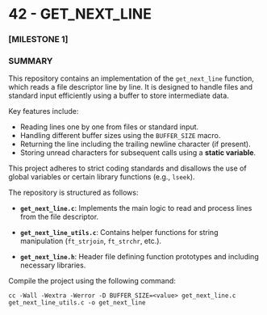 # 42 - GET_NEXT_LINE

### [MILESTONE 1]
### SUMMARY
This repository contains an implementation of the `get_next_line` function, which reads a file descriptor line by line. It is designed to handle files and standard input efficiently using a buffer to store intermediate data.

Key features include:
- Reading lines one by one from files or standard input.
- Handling different buffer sizes using the `BUFFER_SIZE` macro.
- Returning the line including the trailing newline character (if present).
- Storing unread characters for subsequent calls using a **static variable**.

This project adheres to strict coding standards and disallows the use of global variables or certain library functions (e.g., `lseek`).

The repository is structured as follows:

- **`get_next_line.c`**:
  Implements the main logic to read and process lines from the file descriptor.

- **`get_next_line_utils.c`**:
    Contains helper functions for string manipulation (`ft_strjoin`, `ft_strchr`, etc.).

- **`get_next_line.h`**:
  Header file defining function prototypes and including necessary libraries.

Compile the project using the following command:

```
cc -Wall -Wextra -Werror -D BUFFER_SIZE=<value> get_next_line.c get_next_line_utils.c -o get_next_line
```
